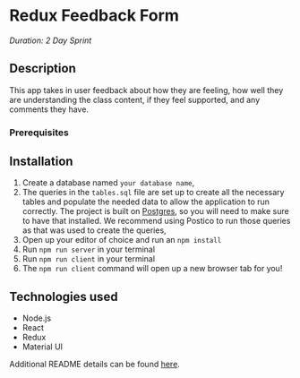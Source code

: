 # Redux Feedback Form

_Duration: 2 Day Sprint_

## Description

This app takes in user feedback about how they are feeling, how well they are understanding the class content, if they feel supported, and any comments they have.

### Prerequisites

## Installation

1. Create a database named `your database name`,
2. The queries in the `tables.sql` file are set up to create all the necessary tables and populate the needed data to allow the application to run correctly. The project is built on [Postgres](https://www.postgresql.org/download/), so you will need to make sure to have that installed. We recommend using Postico to run those queries as that was used to create the queries, 
3. Open up your editor of choice and run an `npm install`
4. Run `npm run server` in your terminal
5. Run `npm run client` in your terminal
6. The `npm run client` command will open up a new browser tab for you!
## Technologies used

- Node.js
- React
- Redux
- Material UI

Additional README details can be found [here](https://github.com/PrimeAcademy/readme-template/blob/master/README.md).
